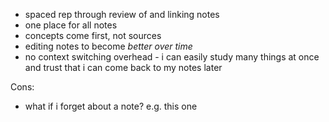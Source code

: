 - spaced rep through review of and linking notes
- one place for all notes
- concepts come first, not sources
- editing notes to become *better over time*
- no context switching overhead - i can easily study many things at once and trust that i can come back to my notes later

Cons:
- what if i forget about a note? e.g. this one